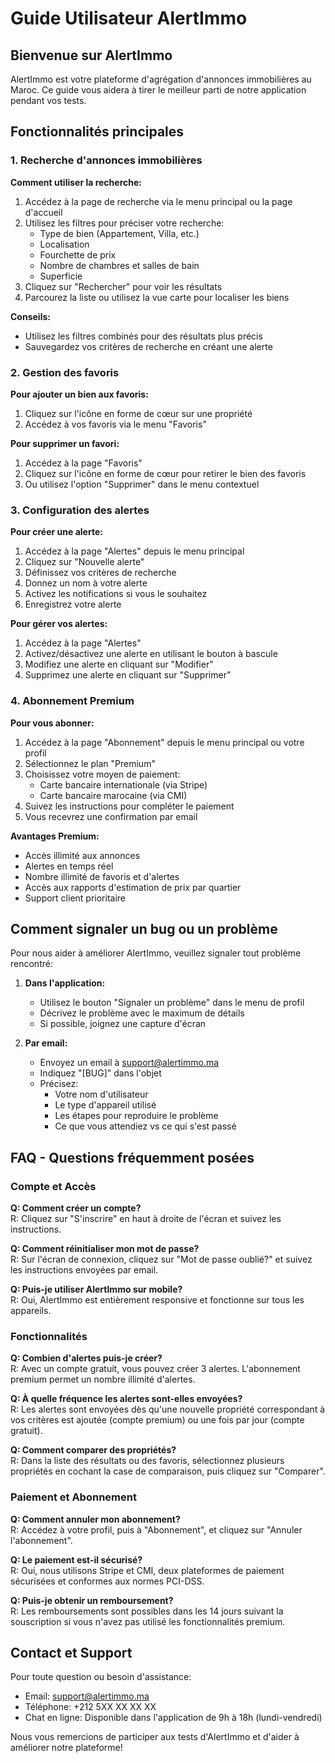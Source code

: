 
# Guide Utilisateur AlertImmo

## Bienvenue sur AlertImmo

AlertImmo est votre plateforme d'agrégation d'annonces immobilières au Maroc. Ce guide vous aidera à tirer le meilleur parti de notre application pendant vos tests.

## Fonctionnalités principales

### 1. Recherche d'annonces immobilières

**Comment utiliser la recherche:**
1. Accédez à la page de recherche via le menu principal ou la page d'accueil
2. Utilisez les filtres pour préciser votre recherche:
   - Type de bien (Appartement, Villa, etc.)
   - Localisation
   - Fourchette de prix
   - Nombre de chambres et salles de bain
   - Superficie
3. Cliquez sur "Rechercher" pour voir les résultats
4. Parcourez la liste ou utilisez la vue carte pour localiser les biens

**Conseils:**
- Utilisez les filtres combinés pour des résultats plus précis
- Sauvegardez vos critères de recherche en créant une alerte

### 2. Gestion des favoris

**Pour ajouter un bien aux favoris:**
1. Cliquez sur l'icône en forme de cœur sur une propriété
2. Accédez à vos favoris via le menu "Favoris"

**Pour supprimer un favori:**
1. Accédez à la page "Favoris"
2. Cliquez sur l'icône en forme de cœur pour retirer le bien des favoris
3. Ou utilisez l'option "Supprimer" dans le menu contextuel

### 3. Configuration des alertes

**Pour créer une alerte:**
1. Accédez à la page "Alertes" depuis le menu principal
2. Cliquez sur "Nouvelle alerte"
3. Définissez vos critères de recherche
4. Donnez un nom à votre alerte
5. Activez les notifications si vous le souhaitez
6. Enregistrez votre alerte

**Pour gérer vos alertes:**
1. Accédez à la page "Alertes"
2. Activez/désactivez une alerte en utilisant le bouton à bascule
3. Modifiez une alerte en cliquant sur "Modifier"
4. Supprimez une alerte en cliquant sur "Supprimer"

### 4. Abonnement Premium

**Pour vous abonner:**
1. Accédez à la page "Abonnement" depuis le menu principal ou votre profil
2. Sélectionnez le plan "Premium"
3. Choisissez votre moyen de paiement:
   - Carte bancaire internationale (via Stripe)
   - Carte bancaire marocaine (via CMI)
4. Suivez les instructions pour compléter le paiement
5. Vous recevrez une confirmation par email

**Avantages Premium:**
- Accès illimité aux annonces
- Alertes en temps réel
- Nombre illimité de favoris et d'alertes
- Accès aux rapports d'estimation de prix par quartier
- Support client prioritaire

## Comment signaler un bug ou un problème

Pour nous aider à améliorer AlertImmo, veuillez signaler tout problème rencontré:

1. **Dans l'application:**
   - Utilisez le bouton "Signaler un problème" dans le menu de profil
   - Décrivez le problème avec le maximum de détails
   - Si possible, joignez une capture d'écran

2. **Par email:**
   - Envoyez un email à support@alertimmo.ma
   - Indiquez "[BUG]" dans l'objet
   - Précisez:
     - Votre nom d'utilisateur
     - Le type d'appareil utilisé
     - Les étapes pour reproduire le problème
     - Ce que vous attendiez vs ce qui s'est passé

## FAQ - Questions fréquemment posées

### Compte et Accès

**Q: Comment créer un compte?**  
R: Cliquez sur "S'inscrire" en haut à droite de l'écran et suivez les instructions.

**Q: Comment réinitialiser mon mot de passe?**  
R: Sur l'écran de connexion, cliquez sur "Mot de passe oublié?" et suivez les instructions envoyées par email.

**Q: Puis-je utiliser AlertImmo sur mobile?**  
R: Oui, AlertImmo est entièrement responsive et fonctionne sur tous les appareils.

### Fonctionnalités

**Q: Combien d'alertes puis-je créer?**  
R: Avec un compte gratuit, vous pouvez créer 3 alertes. L'abonnement premium permet un nombre illimité d'alertes.

**Q: À quelle fréquence les alertes sont-elles envoyées?**  
R: Les alertes sont envoyées dès qu'une nouvelle propriété correspondant à vos critères est ajoutée (compte premium) ou une fois par jour (compte gratuit).

**Q: Comment comparer des propriétés?**  
R: Dans la liste des résultats ou des favoris, sélectionnez plusieurs propriétés en cochant la case de comparaison, puis cliquez sur "Comparer".

### Paiement et Abonnement

**Q: Comment annuler mon abonnement?**  
R: Accédez à votre profil, puis à "Abonnement", et cliquez sur "Annuler l'abonnement".

**Q: Le paiement est-il sécurisé?**  
R: Oui, nous utilisons Stripe et CMI, deux plateformes de paiement sécurisées et conformes aux normes PCI-DSS.

**Q: Puis-je obtenir un remboursement?**  
R: Les remboursements sont possibles dans les 14 jours suivant la souscription si vous n'avez pas utilisé les fonctionnalités premium.

## Contact et Support

Pour toute question ou besoin d'assistance:

- Email: support@alertimmo.ma
- Téléphone: +212 5XX XX XX XX
- Chat en ligne: Disponible dans l'application de 9h à 18h (lundi-vendredi)

Nous vous remercions de participer aux tests d'AlertImmo et d'aider à améliorer notre plateforme!
